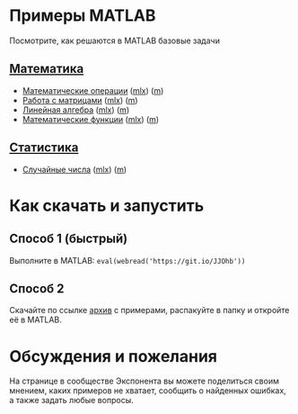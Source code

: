 # Примеры MATLAB
Посмотрите, как решаются в MATLAB базовые задачи

## [Математика](Math)
- [Математические операции](Math/math_operations.pdf) ([mlx](Math/math_operations.mxl)) ([m](Math/math_operations_plain.m))
- [Работа с матрицами](Math/matrices.pdf) ([mlx](Math/matrices.mxl)) ([m](Math/matrices.m))
- [Линейная алгебра](Math/linear_algebra.pdf) ([mlx](Math/linear_algebra.mxl)) ([m](Math/linear_algebra_plain.m))
- [Математические функции](Math/math_functions.pdf) ([mlx](Math/math_functions.mxl)) ([m](Math/math_functions_plain.m))

## [Статистика](Statistics)
- [Случайные числа](Statistics/stat_random.pdf) ([mlx](Statistics/stat_random.mxl)) ([m](Statistics/stat_random_plain.m))

# Как скачать и запустить

## Способ 1 (быстрый)
Выполните в MATLAB: `eval(webread('https://git.io/JJOhb'))`

## Способ 2
Скачайте по ссылке [архив](https://github.com/ETMC-Exponenta/MATLAB-Examples/archive/master.zip) с примерами, распакуйте в папку и откройте её в MATLAB.

# Обсуждения и пожелания
На странице в сообществе Экспонента вы можете поделиться своим мнением, каких примеров не хватает, сообщить о найденных ошибках, а также задать любые вопросы.